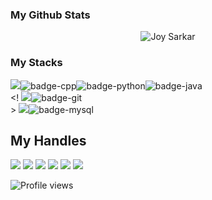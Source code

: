 ### My Github Stats
<p align="center"> <img src="https://github-readme-stats.vercel.app/api?username=joysarkar39&show_icons=true&count_private=true&theme=dark" alt="Joy Sarkar" />

### My Stacks
<img src="https://img.shields.io/badge/Languages-151515?style=for-the-badge&logo=plex&logoColor=FFFFFF">![badge-cpp](https://img.shields.io/badge/c%2B%2B-151515?style=for-the-badge&logo=c%2B%2B&logoColor=79740e&labelColor=151515)![badge-python](https://img.shields.io/badge/python-151515?style=for-the-badge&logo=python&logoColor=79740e&labelColor=151515)![badge-java](https://img.shields.io/badge/java-151515?style=for-the-badge&logo=java&logoColor=79740e&labelColor=151515) <br/>
<! <img src="https://img.shields.io/badge/Frameworks-151515?style=for-the-badge&logo=IPFS&logoColor=FFFFFF">![badge-git](https://img.shields.io/badge/git-151515?style=for-the-badge&logo=git&logoColor=79740e&labelColor=151515) <br/> >
<img src="https://img.shields.io/badge/Database-151515?style=for-the-badge&logo=Redis&logoColor=FFFFFF">![badge-mysql](https://img.shields.io/badge/mysql-151515?style=for-the-badge&logo=mysql&logoColor=79740e&labelColor=151515)

## My Handles
 [<img src="https://img.shields.io/badge/Joy Sarkar-151515?style=for-the-badge&logo=linkedin&logoColor=white">](https://www.linkedin.com/in/princesarkerjoy/)
 [<img src="https://img.shields.io/badge/joysarkar39-151515?style=for-the-badge&logo=github&logoColor=79740e">](https://profile-summary-for-github.com/user/joysarkar39) 
 [<img src="https://img.shields.io/badge/PrimeX-151515?style=for-the-badge&logo=codeforces&logoColor=79740e">](https://codeforces.com/profile/PrimeX) 
 [<img src="https://img.shields.io/badge/jsprince-151515?style=for-the-badge&logo=codechef&logoColor=79740e">](https://www.codechef.com/users/jsprince)
 [<img src="https://img.shields.io/badge/primex-151515?style=for-the-badge&logo=SVG&logoColor=79740e">](https://lightoj.com/user/primex)
 [<img src="https://img.shields.io/badge/primex-151515?style=for-the-badge&logo=SVG&logoColor=79740e">](https://www.spoj.com/users/primex/)
 
![Profile views](https://gpvc.arturio.dev/joysarkar39)
